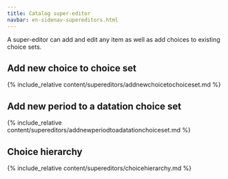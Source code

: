 ```yaml
---
title: Catalog super-editor
navbar: en-sidenav-supereditors.html
---
```


A super-editor can add and edit any item as well as add choices to existing choice sets.

<!-- The value of title will be the h1 of the page.
The value of navbar points to the title of the sidenav file in the _include folder, to be associated with the page. Its presence or absence determines the alignment of the layout -->

<!--This is the front file. Every role has its own. Every <a> element points to a link in the navigation html file. Every <a> element is followed by the title of the content and is followed by a call to the content of the page using the include_relative syntax of Jekyll. -->

<a id="add-new-choice-to-choice-set"></a>

## Add new choice to choice set

{% include_relative content/supereditors/addnewchoicetochoiceset.md %}

<a id="addperiodchoice"></a>

## Add new period to a datation choice set

{% include_relative content/supereditors/addnewperiodtoadatationchoiceset.md %}

<a id="choicehierachy"></a>

## Choice hierarchy

{% include_relative content/supereditors/choicehierarchy.md %}
